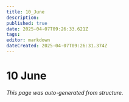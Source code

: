 ```yaml
---
title: 10_June
description: 
published: true
date: 2025-04-07T09:26:33.621Z
tags: 
editor: markdown
dateCreated: 2025-04-07T09:26:31.374Z
---
```


# 10 June

*This page was auto-generated from structure.*